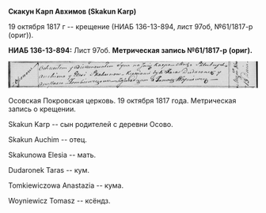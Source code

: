 **Скакун Карп Авхимов (Skakun Karp)**

19 октября 1817 г -- крещение (НИАБ 136-13-894, лист 97об, №61/1817-р
(ориг)).

**НИАБ 136-13-894:** Лист 97об. **Метрическая запись №61/1817-р
(ориг).**

![](./media/0e5a3f364fdf476eef0283ae68b61823f9b4aa26.png)

Осовская Покровская церковь. 19 октября 1817 года. Метрическая запись о
крещении.

Skakun Karp -- сын родителей с деревни Осовo.

Skakun Auchim -- отец.

Skakunowa Elesia -- мать.

Dudaronek Taras -- кум.

Tomkiewiczowa Anastazia -- кума.

Woyniewicz Tomasz -- ксёндз.
